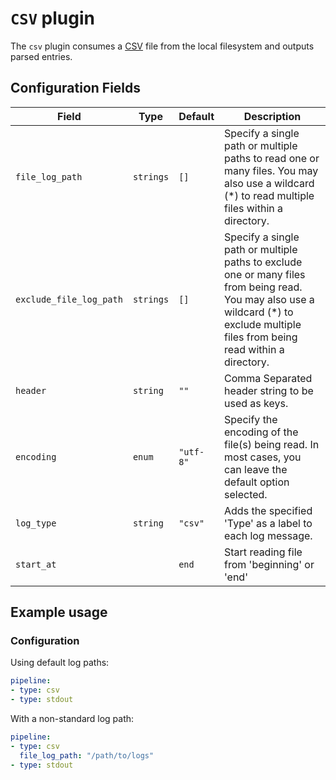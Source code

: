 # `CSV` plugin

The `csv` plugin consumes a [CSV](https://en.wikipedia.org/wiki/Comma-separated_values) file from the local filesystem and outputs parsed entries.

## Configuration Fields

| Field | Type | Default | Description |
| --- | --- |--- | --- |
| `file_log_path` | `strings` | `[]`  | Specify a single path or multiple paths to read one or many files. You may also use a wildcard (*) to read multiple files within a directory. |
| `exclude_file_log_path` | `strings` | `[]`  | Specify a single path or multiple paths to exclude one or many files from being read. You may also use a wildcard (*) to exclude multiple files from being read within a directory. |
| `header` | `string` | `""`  | Comma Separated header string to be used as keys. |
| `encoding` | `enum` | `"utf-8"`  | Specify the encoding of the file(s) being read. In most cases, you can leave the default option selected. |
| `log_type` | `string` | `"csv"`  | Adds the specified 'Type' as a label to each log message. |
| `start_at` |   | `end` | Start reading file from 'beginning' or 'end' |

## Example usage

### Configuration

Using default log paths:

```yaml
pipeline:
- type: csv
- type: stdout

```

With a non-standard log path:

```yaml
pipeline:
- type: csv
  file_log_path: "/path/to/logs"
- type: stdout

```
